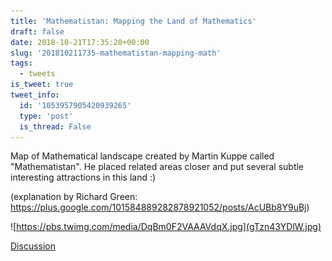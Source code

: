 ```yaml
---
title: 'Mathematistan: Mapping the Land of Mathematics'
draft: false
date: 2018-10-21T17:35:20+00:00
slug: '201810211735-mathematistan-mapping-math'
tags:
  - tweets
is_tweet: true
tweet_info:
  id: '1053957905420939265'
  type: 'post'
  is_thread: False
---
```




Map of Mathematical landscape created by Martin Kuppe called "Mathematistan". He placed related areas closer and put several subtle interesting attractions in this land :)

(explanation by Richard Green: <https://plus.google.com/101584889282878921052/posts/AcUBb8Y9uBj>) 

![https://pbs.twimg.com/media/DqBm0F2VAAAVdqX.jpg](gTzn43YDlW.jpg)

[Discussion](https://x.com/sytelus/status/1053957905420939265)
